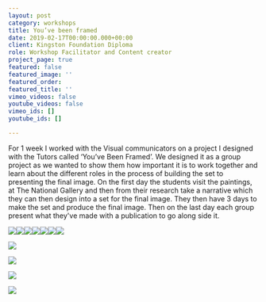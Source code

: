 ```yaml
---
layout: post
category: workshops
title: You’ve been framed
date: 2019-02-17T00:00:00.000+00:00
client: Kingston Foundation Diploma
role: Workshop Facilitator and Content creator
project_page: true
featured: false
featured_image: ''
featured_order: 
featured_title: ''
vimeo_videos: false
youtube_videos: false
vimeo_ids: []
youtube_ids: []

---
```

For 1 week I worked with the Visual communicators on a project I designed with the Tutors called ‘You’ve Been Framed’. We designed it as a group project as we wanted to show them how important it is to work together and learn about the different roles in the process of building the set to presenting the final image. On the first day the students visit the paintings, at The National Gallery and then from their research take a narrative which they can then design into a set for the final image. They then have 3 days to make the set and produce the final image. Then on the last day each group present what they've made with a publication to go along side it.

![](/uploads/img_9530.JPG)![](/uploads/img_9526.JPG)![](/uploads/img_9524.JPG)![](/uploads/img_9527.JPG)![](/uploads/img_9528.JPG)![](/uploads/img_9457.JPG)![](/uploads/img_9519.JPG)

![](/uploads/img_9510.JPG)

![](/uploads/img_9520.JPG)

![](/uploads/img_9522.JPG)

![](/uploads/img_9512.JPG)